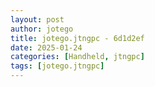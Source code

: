 ```yaml
---
layout: post
author: jotego
title: jotego.jtngpc - 6d1d2ef
date: 2025-01-24
categories: [Handheld, jtngpc]
tags: [jotego.jtngpc]
---
```


